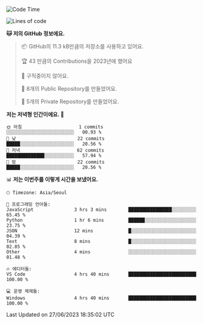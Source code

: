   <!--START_SECTION:waka-->
![Code Time](http://img.shields.io/badge/Code%20Time-94%20hrs%208%20mins-blue)

![Lines of code](https://img.shields.io/badge/%EC%A0%80%EB%8A%94%20%EC%97%AC%ED%83%9C%EA%B9%8C%EC%A7%80%20-44.8%20thousand%20%EC%A4%84%EC%9D%98%20%EC%BD%94%EB%93%9C%EB%A5%BC%20%EC%9E%91%EC%84%B1%ED%96%88%EC%96%B4%EC%9A%94.-blue)

**🐱 저의 GitHub 정보에요.** 

> 📦 GitHub의 11.3 kB만큼의 저장소를 사용하고 있어요. 
 > 
> 🏆 43 만큼의 Contributions을 2023년에 했어요
 > 
> 🚫 구직중이지 않아요.
 > 
> 📜 8개의 Public Repository를 만들었어요. 
 > 
> 🔑 5개의 Private Repository를 만들었어요. 
 > 
**저는 저녁형 인간이에요. 🦉** 

```text
🌞 아침                     1 commits           ░░░░░░░░░░░░░░░░░░░░░░░░░   00.93 % 
🌆 낮　                     22 commits          █████░░░░░░░░░░░░░░░░░░░░   20.56 % 
🌃 저녁                     62 commits          ██████████████░░░░░░░░░░░   57.94 % 
🌙 밤　                     22 commits          █████░░░░░░░░░░░░░░░░░░░░   20.56 % 
```


📊 **저는 이번주를 이렇게 시간을 보냈어요.** 

```text
🕑︎ Timezone: Asia/Seoul

💬 프로그래밍 언어들: 
JavaScript               3 hrs 3 mins        ████████████████░░░░░░░░░   65.45 % 
Python                   1 hr 6 mins         ██████░░░░░░░░░░░░░░░░░░░   23.75 % 
JSON                     12 mins             █░░░░░░░░░░░░░░░░░░░░░░░░   04.39 % 
Text                     8 mins              █░░░░░░░░░░░░░░░░░░░░░░░░   02.85 % 
Other                    4 mins              ░░░░░░░░░░░░░░░░░░░░░░░░░   01.48 % 

🔥 에디터들: 
VS Code                  4 hrs 40 mins       █████████████████████████   100.00 % 

💻 운영 체제들: 
Windows                  4 hrs 40 mins       █████████████████████████   100.00 % 
```


 Last Updated on 27/06/2023 18:35:02 UTC
<!--END_SECTION:waka-->
